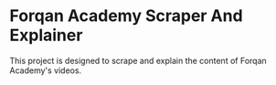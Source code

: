 # Forqan Academy Scraper And Explainer

This project is designed to scrape and explain the content of Forqan Academy's videos.

